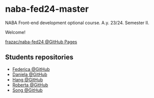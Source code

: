 # naba-fed24-master

NABA Front-end development optional course. A.y. 23/24. Semester II.

Welcome!

[frazac/naba-fed24 @GitHub Pages](https://frazac.github.io/NABA-fed24-master/)

## Students repositories

* [Federica @GitHub](https://github.com/FedeVenza)
* [Daniela @GitHub](https://github.com/hdanielah)
* [Hang @GitHub](https://github.com/Hang930/NABA-fed24-HangLiu.git)
* [Roberta @GitHub](https://github.com/RobertaRuggeri99)
* [Song @GitHub](https://github.com/he658834/he658834)